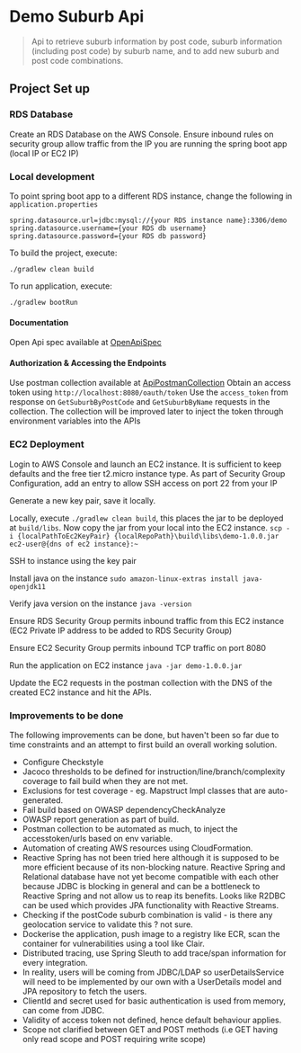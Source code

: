 # Demo Suburb Api
> Api to retrieve suburb information by post code, suburb information (including post code) by suburb name, and to add new suburb and post code combinations.

## Project Set up

### RDS Database
Create an RDS Database on the AWS Console.
Ensure inbound rules on security group allow traffic from the IP you are running the spring boot app (local IP or EC2 IP)

### Local development

To point spring boot app to a different RDS instance, change the following in `application.properties`

`spring.datasource.url=jdbc:mysql://{your RDS instance name}:3306/demo
 spring.datasource.username={your RDS db username}
 spring.datasource.password={your RDS db password}`
 
To build the project, execute:

`./gradlew clean build`

To run application, execute:

`./gradlew bootRun`

#### Documentation 
Open Api spec available at [OpenApiSpec](documentation/openapi.yaml)

#### Authorization & Accessing the Endpoints
Use postman collection available at [ApiPostmanCollection](postman-collection/Demo-Suburb-Api.postman_collection)
Obtain an access token using `http://localhost:8080/oauth/token` 
Use the `access_token` from response on `GetSuburbByPostCode` and `GetSuburbByName` requests in the collection.
The collection will be improved later to inject the token through environment variables into the APIs

### EC2 Deployment
Login to AWS Console and launch an EC2 instance. It is sufficient to keep defaults and the free tier t2.micro instance type. As part of Security Group Configuration, add an entry to allow SSH access on port 22 from your IP

Generate a new key pair, save it locally. 

Locally, execute `./gradlew clean build`, this places the jar to be deployed at `build/libs`. Now copy the jar from your local into the EC2 instance. 
`scp -i {localPathToEc2KeyPair} {localRepoPath}\build\libs\demo-1.0.0.jar ec2-user@{dns of ec2 instance}:~`

SSH to instance using the key pair

Install java on the instance 
`sudo amazon-linux-extras install java-openjdk11`

Verify java version on the instance
`java -version`

Ensure RDS Security Group permits inbound traffic from this EC2 instance (EC2 Private IP address to be added to RDS Security Group)

Ensure EC2 Security Group permits inbound TCP traffic on port 8080

Run the application on EC2 instance
`java -jar demo-1.0.0.jar`

Update the EC2 requests in the postman collection with the DNS of the created EC2 instance and hit the APIs.

### Improvements to be done
The following improvements can be done, but haven't been so far due to time constraints and an attempt to first build an overall working solution.
- Configure Checkstyle
- Jacoco thresholds to be defined for instruction/line/branch/complexity coverage to fail build when they are not met.
- Exclusions for test coverage - eg. Mapstruct Impl classes that are auto-generated.
- Fail build based on OWASP dependencyCheckAnalyze
- OWASP report generation as part of build.
- Postman collection to be automated as much, to inject the accesstoken/urls based on env variable.
- Automation of creating AWS resources using CloudFormation.
- Reactive Spring has not been tried here although it is supposed to be more efficient because of its non-blocking nature. Reactive Spring and Relational database have not yet become compatible with each other because JDBC is blocking in general and can be a bottleneck to Reactive Spring and not allow us to reap its benefits. Looks like R2DBC can be used which provides JPA functionality with Reactive Streams. 
- Checking if the postCode suburb combination is valid - is there any geolocation service to validate this ? not sure.
- Dockerise the application, push image to a registry like ECR, scan the container for vulnerabilities using a tool like Clair.
- Distributed tracing, use Spring Sleuth to add trace/span information for every integration. 
- In reality, users will be coming from JDBC/LDAP so userDetailsService will need to be implemented by our own with a UserDetails model and JPA repository to fetch the users.
- ClientId and secret used for basic authentication is used from memory, can come from JDBC.
- Validity of access token not defined, hence default behaviour applies.
- Scope not clarified between GET and POST methods (i.e GET having only read scope and POST requiring write scope)